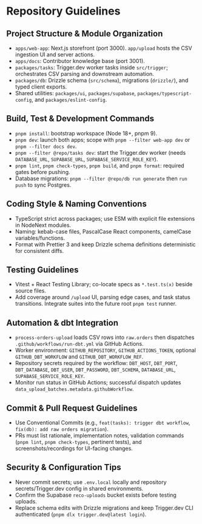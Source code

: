 # Repository Guidelines

## Project Structure & Module Organization
- `apps/web-app`: Next.js storefront (port 3000). `app/upload` hosts the CSV ingestion UI and server actions.
- `apps/docs`: Contributor knowledge base (port 3001).
- `packages/tasks`: Trigger.dev worker tasks inside `src/trigger`; orchestrates CSV parsing and downstream automation.
- `packages/db`: Drizzle schema (`src/schema`), migrations (`drizzle/`), and typed client exports.
- Shared utilities: `packages/ui`, `packages/supabase`, `packages/typescript-config`, and `packages/eslint-config`.

## Build, Test & Development Commands
- `pnpm install`: bootstrap workspace (Node 18+, pnpm 9).
- `pnpm dev`: launch both apps; scope with `pnpm --filter web-app dev` or `pnpm --filter docs dev`.
- `pnpm --filter @repo/tasks dev`: start the Trigger.dev worker (needs `DATABASE_URL`, `SUPABASE_URL`, `SUPABASE_SERVICE_ROLE_KEY`).
- `pnpm lint`, `pnpm check-types`, `pnpm build`, and `pnpm format`: required gates before pushing.
- Database migrations: `pnpm --filter @repo/db run generate` then `run push` to sync Postgres.

## Coding Style & Naming Conventions
- TypeScript strict across packages; use ESM with explicit file extensions in NodeNext modules.
- Naming: kebab-case files, PascalCase React components, camelCase variables/functions.
- Format with Prettier 3 and keep Drizzle schema definitions deterministic for consistent diffs.

## Testing Guidelines
- Vitest + React Testing Library; co-locate specs as `*.test.ts(x)` beside source files.
- Add coverage around `/upload` UI, parsing edge cases, and task status transitions. Integrate suites into the future root `pnpm test` runner.

## Automation & dbt Integration
- `process-orders-upload` loads CSV rows into `raw.orders` then dispatches `.github/workflows/run-dbt.yml` via GitHub Actions.
- Worker environment: `GITHUB_REPOSITORY`, `GITHUB_ACTIONS_TOKEN`, optional `GITHUB_DBT_WORKFLOW` and `GITHUB_DBT_WORKFLOW_REF`.
- Repository secrets required by the workflow: `DBT_HOST`, `DBT_PORT`, `DBT_DATABASE`, `DBT_USER`, `DBT_PASSWORD`, `DBT_SCHEMA`, `DATABASE_URL`, `SUPABASE_SERVICE_ROLE_KEY`.
- Monitor run status in GitHub Actions; successful dispatch updates `data_upload_batches.metadata.githubWorkflow`.

## Commit & Pull Request Guidelines
- Use Conventional Commits (e.g., `feat(tasks): trigger dbt workflow`, `fix(db): add raw orders migration`).
- PRs must list rationale, implementation notes, validation commands (`pnpm lint`, `pnpm check-types`, pertinent tests), and screenshots/recordings for UI-facing changes.

## Security & Configuration Tips
- Never commit secrets; use `.env.local` locally and repository secrets/Trigger.dev config in shared environments.
- Confirm the Supabase `reco-uploads` bucket exists before testing uploads.
- Replace schema edits with Drizzle migrations and keep Trigger.dev CLI authenticated (`pnpm dlx trigger.dev@latest login`).
